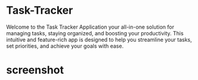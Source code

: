 # Task-Tracker
Welcome to the Task Tracker Application
your all-in-one solution for managing tasks, staying organized, and boosting your productivity. 
This intuitive and feature-rich app is designed to help you streamline your tasks, set priorities, and achieve your goals with ease.
# screenshot

